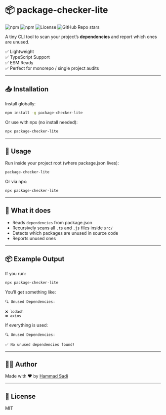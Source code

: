 # 📦 package-checker-lite

![npm](https://img.shields.io/npm/v/package-checker-lite)
![npm](https://img.shields.io/npm/dm/package-checker-lite)
![License](https://img.shields.io/npm/l/package-checker-lite)
![GitHub Repo stars](https://img.shields.io/github/stars/hammadsadi/package-checker-lite?style=social)

A tiny CLI tool to scan your project’s **dependencies** and report which ones are unused.

✅ Lightweight  
✅ TypeScript Support  
✅ ESM Ready  
✅ Perfect for monorepo / single project audits

---

## 📥 Installation

Install globally:

```bash
npm install -g package-checker-lite
```

Or use with npx (no install needed):

```bash
npx package-checker-lite
```

---

## 🚀 Usage

Run inside your project root (where package.json lives):

```bash
package-checker-lite
```

Or via npx:

```bash
npx package-checker-lite
```

---

## 🔎 What it does

- Reads `dependencies` from package.json
- Recursively scans all `.ts` and `.js` files inside `src/`
- Detects which packages are unused in source code
- Reports unused ones

---

## 📦 Example Output

If you run:

```bash
npx package-checker-lite
```

You’ll get something like:

```
🔍 Unused Dependencies:

❌ lodash
❌ axios
```

If everything is used:

```
🔍 Unused Dependencies:

✅ No unused dependencies found!
```

---

## 👨‍💻 Author

Made with ❤️ by [Hammad Sadi](https://github.com/hammadsadi)

---

## 📄 License

MIT
